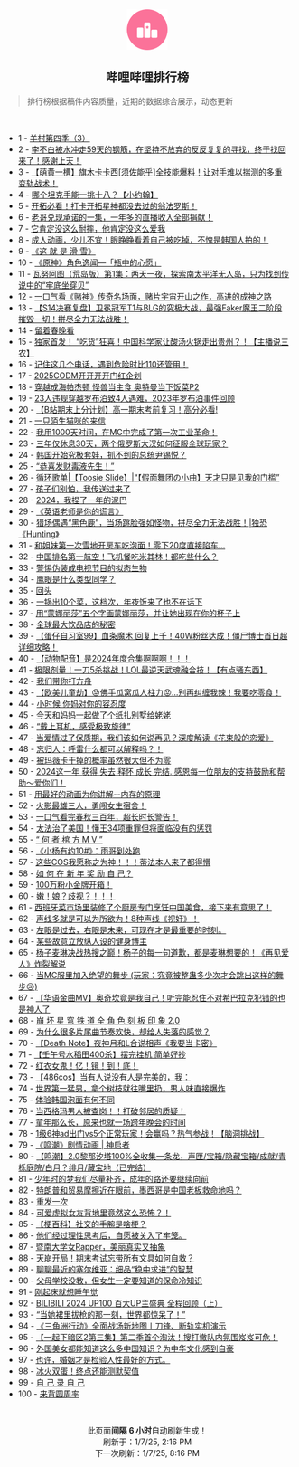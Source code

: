 <div align="center">
    <img src="./assets/icon_rank.png" alt="logo" />
    <h2>哔哩哔哩排行榜</h>
</div>

> 排行榜根据稿件内容质量，近期的数据综合展示，动态更新

<br />

<ul><li><span>1 - <a href=https://www.bilibili.com/BV1LqrtY2EwU target=_blank>羊村第四季（3）</a></span></li><li><span>2 - <a href=https://www.bilibili.com/BV1ewr8YEE8g target=_blank>李不白被水冲走59天的钢筋，在坚持不放弃的反反复复的寻找，终于找回来了！感谢上天！</a></span></li><li><span>3 - <a href=https://www.bilibili.com/BV1FcrsYyEcD target=_blank>【萌黄一槽】旗木卡卡西[须佐能乎]全技能爆料！让对手难以揣测的多重变轨战术！</a></span></li><li><span>4 - <a href=https://www.bilibili.com/BV1pVrWY2EJK target=_blank>哪个坦克手能一挑十八？【小约翰】</a></span></li><li><span>5 - <a href=https://www.bilibili.com/BV1NQrxYbEvL target=_blank>开拓必看！打卡开拓星神都没去过的翁法罗斯！</a></span></li><li><span>6 - <a href=https://www.bilibili.com/BV12srpYJEbf target=_blank>老哥兑现承诺的一集，一年多的直播收入全部捐献！</a></span></li><li><span>7 - <a href=https://www.bilibili.com/BV11trpY7Evk target=_blank>它肯定没这么耐摔，他肯定没这么爱我</a></span></li><li><span>8 - <a href=https://www.bilibili.com/BV1mprpYDExv target=_blank>成人动画，少儿不宜！眼睁睁看着自己被吃掉，不愧是韩国人拍的！</a></span></li><li><span>9 - <a href=https://www.bilibili.com/BV1ZC6zY7Eio target=_blank>《这&nbsp;就&nbsp;是&nbsp;滑&nbsp;雪》</a></span></li><li><span>10 - <a href=https://www.bilibili.com/BV1nnrxYSEqB target=_blank>《原神》角色逸闻—「瓶中的心愿」</a></span></li><li><span>11 - <a href=https://www.bilibili.com/BV1qz62YPEmV target=_blank>瓦努阿图（荒岛版）第1集：两天一夜，探索南太平洋无人岛，只为找到传说中的“牢底坐穿贝”</a></span></li><li><span>12 - <a href=https://www.bilibili.com/BV1m562YnEt7 target=_blank>一口气看《赌神》传奇名场面，赌片宇宙开山之作，高进的成神之路</a></span></li><li><span>13 - <a href=https://www.bilibili.com/BV1bZrpYoET8 target=_blank>【S14决赛复盘】卫冕冠军T1与BLG的究极大战，最强Faker魔王二阶段摧毁一切！拼尽全力无法战胜！</a></span></li><li><span>14 - <a href=https://www.bilibili.com/BV1dw6UYTEu8 target=_blank>留着春晚看</a></span></li><li><span>15 - <a href=https://www.bilibili.com/BV1PcrbYcEJd target=_blank>独家首发！&nbsp;“吃货”狂喜！中国科学家让酸汤火锅走出贵州？！【主播说三农】</a></span></li><li><span>16 - <a href=https://www.bilibili.com/BV1NW62YLE3s target=_blank>记住这几个电话，遇到危险时比110还管用！</a></span></li><li><span>17 - <a href=https://www.bilibili.com/BV1WjrxYpEgQ target=_blank>2025CODM开开开开门红企划</a></span></li><li><span>18 - <a href=https://www.bilibili.com/BV1CdrAY4EQW target=_blank>穿越成海帕杰顿&nbsp;怪兽当主食&nbsp;奥特曼当下饭菜P2</a></span></li><li><span>19 - <a href=https://www.bilibili.com/BV1RarNYDEDd target=_blank>23人违规穿越罗布泊致4人遇难，2023年罗布泊事件回顾</a></span></li><li><span>20 - <a href=https://www.bilibili.com/BV1VtrHYbEUA target=_blank>【B站期末上分计划】高一期末考前复习！高分必看!</a></span></li><li><span>21 - <a href=https://www.bilibili.com/BV1fQrJYPEzu target=_blank>一只陌生猫咪的来信</a></span></li><li><span>22 - <a href=https://www.bilibili.com/BV1FQrJYNEGD target=_blank>我用1000天时间，在MC中完成了第一次工业革命！</a></span></li><li><span>23 - <a href=https://www.bilibili.com/BV1eC62YhE24 target=_blank>三年仅休息30天，两个俄罗斯大汉如何征服全球玩家？</a></span></li><li><span>24 - <a href=https://www.bilibili.com/BV1sqrKYME6w target=_blank>韩国开始究极套娃，抓不到的总统尹锡悦？</a></span></li><li><span>25 - <a href=https://www.bilibili.com/BV1LKrsY3EdX target=_blank>“恭喜发财毒液先生！”</a></span></li><li><span>26 - <a href=https://www.bilibili.com/BV1Wu6SYHEeP target=_blank>循环歌单|【Toosie&nbsp;Slide】|“【假面舞团の小曲】天才只是见我的门槛”</a></span></li><li><span>27 - <a href=https://www.bilibili.com/BV13hrHY4ENb target=_blank>孩子们别怕，我传送过来了</a></span></li><li><span>28 - <a href=https://www.bilibili.com/BV1eFrTYHE3o target=_blank>2024，我捏了一年的泥巴</a></span></li><li><span>29 - <a href=https://www.bilibili.com/BV15wrnYtEUK target=_blank>《英语老师是你的谎言》</a></span></li><li><span>30 - <a href=https://www.bilibili.com/BV1pS6iY2E3S target=_blank>猎场偶遇“黑色鹿”，当场跳脸强如怪物，拼尽全力无法战胜！|独恐《Hunting》</a></span></li><li><span>31 - <a href=https://www.bilibili.com/BV1ZsrAYmEHj target=_blank>和姐妹第一次雪地开房车吃泡面！零下20度直接陷车...</a></span></li><li><span>32 - <a href=https://www.bilibili.com/BV19urpY8EbU target=_blank>中国排名第一航空！飞机餐吃米其林！都吃些什么？</a></span></li><li><span>33 - <a href=https://www.bilibili.com/BV14UrxYhEGG target=_blank>警惕伪装成电视节目的拟态生物</a></span></li><li><span>34 - <a href=https://www.bilibili.com/BV16Er5YHEhZ target=_blank>鹰眼是什么类型同学？</a></span></li><li><span>35 - <a href=https://www.bilibili.com/BV1NCrHYEE9Q target=_blank>回头</a></span></li><li><span>36 - <a href=https://www.bilibili.com/BV1XA62YZEus target=_blank>一锅出10个菜，这档次，年夜饭来了也不在话下</a></span></li><li><span>37 - <a href=https://www.bilibili.com/BV1RK6UYeEED target=_blank>用“蒙娜丽莎”五个字画蒙娜丽莎，并让她出现在你的杯子上</a></span></li><li><span>38 - <a href=https://www.bilibili.com/BV1X56zYMEi6 target=_blank>全球最大饮品店的秘密</a></span></li><li><span>39 - <a href=https://www.bilibili.com/BV1PH62Y2EaN target=_blank>【蛋仔自习室99】血条魔术&nbsp;回复上千！40W粉丝达成！僵尸博士首日超详细攻略！</a></span></li><li><span>40 - <a href=https://www.bilibili.com/BV1Jd6iYkEBz target=_blank>【动物配音】是2024年度合集啊啊啊！！！</a></span></li><li><span>41 - <a href=https://www.bilibili.com/BV1YDrpYaEni target=_blank>极限剂量！一刀5杀挑战！LOL最逆天武魂融合技！【有点骚东西】</a></span></li><li><span>42 - <a href=https://www.bilibili.com/BV1Lw6UYMEUJ target=_blank>我们带你打方舟</a></span></li><li><span>43 - <a href=https://www.bilibili.com/BV1kG6SYJEM7 target=_blank>【欧美儿童劫】😡佛手瓜窝瓜人柱力😡...别再纠缠我辣！我要吃零食！</a></span></li><li><span>44 - <a href=https://www.bilibili.com/BV1ys6UYHEwy target=_blank>小时候&nbsp;你妈对你的容忍度</a></span></li><li><span>45 - <a href=https://www.bilibili.com/BV1i662YeEwK target=_blank>今天和妈妈一起做了个纸扎别墅给姥姥</a></span></li><li><span>46 - <a href=https://www.bilibili.com/BV1hC6yYXEt9 target=_blank>“戴上耳机，感受极致旋律”</a></span></li><li><span>47 - <a href=https://www.bilibili.com/BV14F6mYSEcR target=_blank>当爱情过了保质期，我们该如何说再见？深度解读《花束般的恋爱》</a></span></li><li><span>48 - <a href=https://www.bilibili.com/BV1m4rPYKEmT target=_blank>忘归人：呼雷什么都可以解释吗？！</a></span></li><li><span>49 - <a href=https://www.bilibili.com/BV1ZdrJYhEnr target=_blank>被玛薇卡干掉的概率虽然很大但不为零</a></span></li><li><span>50 - <a href=https://www.bilibili.com/BV1ssrpYnEUX target=_blank>2024这一年&nbsp;获得&nbsp;失去&nbsp;释怀&nbsp;成长&nbsp;完结.&nbsp;感恩每一位朋友的支持鼓励和帮助～爱你们！</a></span></li><li><span>51 - <a href=https://www.bilibili.com/BV1Htr8YhELV target=_blank>用最好的动画为你讲解--内存的原理</a></span></li><li><span>52 - <a href=https://www.bilibili.com/BV1ZhrNYHEjk target=_blank>火影最雄三人，勇闯女生宿舍！</a></span></li><li><span>53 - <a href=https://www.bilibili.com/BV1mSrNYuED9 target=_blank>一口气看完春秋三百年，超长时长警告！</a></span></li><li><span>54 - <a href=https://www.bilibili.com/BV1cRrWYUEfA target=_blank>太法治了美国！懂王34项重罪但将面临没有的惩罚</a></span></li><li><span>55 - <a href=https://www.bilibili.com/BV1fFrpYiEje target=_blank>“&nbsp;何&nbsp;者&nbsp;棺&nbsp;方&nbsp;M&nbsp;V&nbsp;”</a></span></li><li><span>56 - <a href=https://www.bilibili.com/BV1qxr5Y1E7f target=_blank>《小杨有约10#》：雨哥到处跑</a></span></li><li><span>57 - <a href=https://www.bilibili.com/BV1QM6UYAE2W target=_blank>这些COS我愿称之为神！！！蒂法本人来了都得懵</a></span></li><li><span>58 - <a href=https://www.bilibili.com/BV1CM6BYpEBn target=_blank>如&nbsp;何&nbsp;在&nbsp;新&nbsp;年&nbsp;奖&nbsp;励&nbsp;自&nbsp;己？</a></span></li><li><span>59 - <a href=https://www.bilibili.com/BV1hd6UYcEKe target=_blank>100万粉小金牌开箱！</a></span></li><li><span>60 - <a href=https://www.bilibili.com/BV1kt62YrEb6 target=_blank>嫩！娘？歧视？！！！</a></span></li><li><span>61 - <a href=https://www.bilibili.com/BV1w1rJYuEex target=_blank>西班牙菜市场里装修了个厨房专门烹饪中国美食，接下来有意思了！</a></span></li><li><span>62 - <a href=https://www.bilibili.com/BV1L56uYdEws target=_blank>声线多就是可以为所欲为！8种声线《视奸》！</a></span></li><li><span>63 - <a href=https://www.bilibili.com/BV1ii6yYtEYP target=_blank>左眼是过去，右眼是未来，可现在才是最重要的时刻。</a></span></li><li><span>64 - <a href=https://www.bilibili.com/BV1At62YkEFY target=_blank>某些故意立放纵人设的健身博主</a></span></li><li><span>65 - <a href=https://www.bilibili.com/BV1E4rtYWEna target=_blank>杨子麦琳决战热搜之巅！杨子的每一句道歉，都是麦琳想要的！《再见爱人》炸裂解说</a></span></li><li><span>66 - <a href=https://www.bilibili.com/BV1sS6BYsEjU target=_blank>当MC服里加入绝望的舞步&nbsp;(玩家：究竟被整蛊多少次才会跳出这样的舞步😢)</a></span></li><li><span>67 - <a href=https://www.bilibili.com/BV1mX6dYjEqW target=_blank>【华语金曲MV】奥奇坎竟是我自己！听完能忍住不对希巴拉克犯错的也是神人了</a></span></li><li><span>68 - <a href=https://www.bilibili.com/BV1KE62YUEnf target=_blank>崩&nbsp;坏&nbsp;星&nbsp;穹&nbsp;铁&nbsp;道&nbsp;全&nbsp;角&nbsp;色&nbsp;刻&nbsp;板&nbsp;印&nbsp;象&nbsp;2.0</a></span></li><li><span>69 - <a href=https://www.bilibili.com/BV17PrsYkE4e target=_blank>为什么很多片尾曲节奏欢快，却给人失落的感觉？</a></span></li><li><span>70 - <a href=https://www.bilibili.com/BV1XN62Y4EjM target=_blank>【Death&nbsp;Note】夜神月和L合说相声《我要当卡密》</a></span></li><li><span>71 - <a href=https://www.bilibili.com/BV1eprMYsECE target=_blank>【壬午号水稻田400杀】摆完挂机&nbsp;简单好抄</a></span></li><li><span>72 - <a href=https://www.bilibili.com/BV1MErpYsEDC target=_blank>红衣女鬼！亿！镜！到！底！</a></span></li><li><span>73 - <a href=https://www.bilibili.com/BV1aErPYrEZc target=_blank>【486cos】当有人说没有人是完美的，我：</a></span></li><li><span>74 - <a href=https://www.bilibili.com/BV1Cs62YCEvV target=_blank>世界第一猛男，拿个树枝就往嘴里扔，男人味直接爆炸</a></span></li><li><span>75 - <a href=https://www.bilibili.com/BV1wD6mY1EaW target=_blank>体验韩国泡面有何不同</a></span></li><li><span>76 - <a href=https://www.bilibili.com/BV19A62YZE4C target=_blank>当西格玛男人被查岗！！打破邻居的质疑！</a></span></li><li><span>77 - <a href=https://www.bilibili.com/BV1NC6mYnEMY target=_blank>童年那么长，原来也就一场跨年晚会的时间</a></span></li><li><span>78 - <a href=https://www.bilibili.com/BV1UgrtYNEu6 target=_blank>1级6神ad出门vs5个正常玩家！会赢吗？热气参战！【脑洞挑战】</a></span></li><li><span>79 - <a href=https://www.bilibili.com/BV11n62YjEXE target=_blank>《鸣潮》剧情动画&nbsp;|&nbsp;神启者</a></span></li><li><span>80 - <a href=https://www.bilibili.com/BV1Ne6rYAEKR target=_blank>【鸣潮】2.0黎那汐塔100%全收集一条龙，声匣/宝箱/隐藏宝箱/成就/青栎庭院/白月？绯月/藏宝地（已完结）</a></span></li><li><span>81 - <a href=https://www.bilibili.com/BV1HRrWYUEz9 target=_blank>少年时的梦我们尽量补齐，成年的路还要继续向前</a></span></li><li><span>82 - <a href=https://www.bilibili.com/BV18WrPYME2k target=_blank>特朗普和贸易摩擦近在眼前，墨西哥是中国老板救命地吗？</a></span></li><li><span>83 - <a href=https://www.bilibili.com/BV1m266YNETa target=_blank>重发一次</a></span></li><li><span>84 - <a href=https://www.bilibili.com/BV1mErnY1EJS target=_blank>可爱虚拟女友背地里竟然这么恐怖？！</a></span></li><li><span>85 - <a href=https://www.bilibili.com/BV1FTrKYZEex target=_blank>【梗百科】社交的手腕是啥梗？</a></span></li><li><span>86 - <a href=https://www.bilibili.com/BV11H62Y1EAB target=_blank>他们经过理性思考后，自愿被关入了牢笼。</a></span></li><li><span>87 - <a href=https://www.bilibili.com/BV1gD62YoEGh target=_blank>暨南大学女Rapper，美丽真实又抽象</a></span></li><li><span>88 - <a href=https://www.bilibili.com/BV1Pir7YqEQh target=_blank>天崩开局！期末考试忘带所有文具如何自救？</a></span></li><li><span>89 - <a href=https://www.bilibili.com/BV1UHrsYFEZZ target=_blank>聊聊最近的塞尔维亚：细品“稳中求进”的智慧</a></span></li><li><span>90 - <a href=https://www.bilibili.com/BV1ZwrpYNEVk target=_blank>父母学校没教，但女生一定要知道的保命冷知识</a></span></li><li><span>91 - <a href=https://www.bilibili.com/BV18d6UYcEhP target=_blank>刚起床就想睡午觉</a></span></li><li><span>92 - <a href=https://www.bilibili.com/BV1oU6uYaEUv target=_blank>BILIBILI&nbsp;2024&nbsp;UP100&nbsp;百大UP主盛典&nbsp;全程回顾（上）</a></span></li><li><span>93 - <a href=https://www.bilibili.com/BV1HErNYhE9U target=_blank>“当她裙里拔枪的那一刻，世界都惊呆了！”</a></span></li><li><span>94 - <a href=https://www.bilibili.com/BV1fzrnYwENP target=_blank>《三角洲行动》全面战场新地图丨刀锋、断轨实机演示</a></span></li><li><span>95 - <a href=https://www.bilibili.com/BV1TY61YJE7B target=_blank>【一起下暗区2第三集】第二季首个淘汰！搜打撤队内氛围岌岌可危！</a></span></li><li><span>96 - <a href=https://www.bilibili.com/BV1Hcr4YpEYe target=_blank>外国美女都能知道这么多中国知识？为中华文化感到自豪</a></span></li><li><span>97 - <a href=https://www.bilibili.com/BV1CarpYyEtQ target=_blank>也许，婚姻才是检验人性最好的方式。</a></span></li><li><span>98 - <a href=https://www.bilibili.com/BV1RhrAYCETf target=_blank>冰火双蛋！终点还能测默契值</a></span></li><li><span>99 - <a href=https://www.bilibili.com/BV1sN6mYjEv7 target=_blank>自&nbsp;己&nbsp;录&nbsp;自&nbsp;己</a></span></li><li><span>100 - <a href=https://www.bilibili.com/BV12srpYJE1L target=_blank>来背圆周率</a></span></li></ul>

<br />

<p align=center>此页面<strong>间隔 6 小时</strong>自动刷新生成！<br>刷新于：1/7/25, 2:16 PM<br>下一次刷新：1/7/25, 8:16 PM</p>
